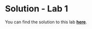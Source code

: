 
# Solution - Lab 1

You can find the solution to this lab **[here](../zips/donationweb-1.0.solution.zip)**.

